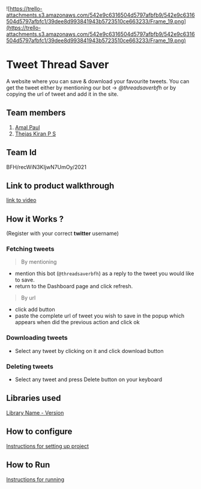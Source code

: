 ![https://trello-attachments.s3.amazonaws.com/542e9c6316504d5797afbfb9/542e9c6316504d5797afbfc1/39dee8d993841943b5723510ce663233/Frame_19.png](https://trello-attachments.s3.amazonaws.com/542e9c6316504d5797afbfb9/542e9c6316504d5797afbfc1/39dee8d993841943b5723510ce663233/Frame_19.png)

# Tweet Thread Saver

A website where you can save & download your favourite tweets.
You can get the tweet either by mentioning our bot -> *@threadsaverbfh*
or by copying the url of tweet and add it in the site.

## Team members

1. [Amal Paul](https://github.com/amalpaul54111)
2. [Thejas Kiran P S](https://github.com/ThejasKiranPS)

## Team Id

BFH/recWiN3KIjwN7UmOy/2021

## Link to product walkthrough

[link to video](https://www.loom.com/share/13c955f85a4d47b4bdf70c3e3da0f3ce?sharedAppSource=personal_library)

## How it Works ?

(Register with your correct **twitter** username)

### Fetching tweets

> By mentioning

- mention this bot (`@threadsaverbfh`) as a reply to the tweet you would like to save.
- return to the Dashboard page and click refresh.

> By url

- click add button
- paste the complete url of tweet you wish to save in the popup which appears when did the previous action and click ok

### Downloading tweets

- Select any tweet by clicking on it and click download button

### Deleting tweets

- Select any tweet and press Delete button on your keyboard

## Libraries used

[Library Name - Version](https://github.com/ThejasKiranPS/tweet-thread-saver/blob/main/requirements.txt)

## How to configure

[Instructions for setting up project](https://github.com/ThejasKiranPS/tweet-thread-saver/blob/main/how-to-run.md)

## How to Run

[Instructions for running](https://github.com/ThejasKiranPS/tweet-thread-saver/blob/main/how-to-run.md)
